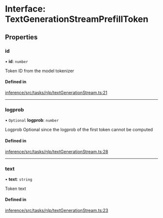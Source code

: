 # Interface: TextGenerationStreamPrefillToken

## Properties

### id

• **id**: `number`

Token ID from the model tokenizer

#### Defined in

[inference/src/tasks/nlp/textGenerationStream.ts:21](https://github.com/huggingface/huggingface.js/blob/main/packages/inference/src/tasks/nlp/textGenerationStream.ts#L21)

___

### logprob

• `Optional` **logprob**: `number`

Logprob
Optional since the logprob of the first token cannot be computed

#### Defined in

[inference/src/tasks/nlp/textGenerationStream.ts:28](https://github.com/huggingface/huggingface.js/blob/main/packages/inference/src/tasks/nlp/textGenerationStream.ts#L28)

___

### text

• **text**: `string`

Token text

#### Defined in

[inference/src/tasks/nlp/textGenerationStream.ts:23](https://github.com/huggingface/huggingface.js/blob/main/packages/inference/src/tasks/nlp/textGenerationStream.ts#L23)
